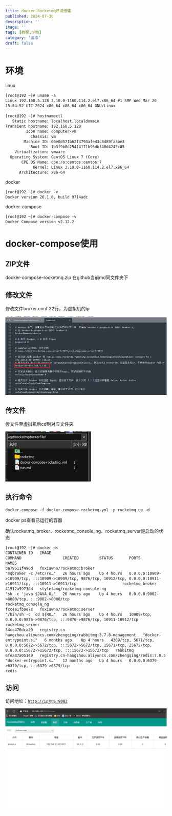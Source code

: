 ```yaml
---
title: docker-Rocketmq环境搭建
published: 2024-07-30
description: ''
image: ''
tags: [教程,环境]
category: '运维'
draft: false 
---
```


# 环境

linux

```
[root@192 ~]# uname -a
Linux 192.168.5.128 3.10.0-1160.114.2.el7.x86_64 #1 SMP Wed Mar 20 15:54:52 UTC 2024 x86_64 x86_64 x86_64 GNU/Linux

[root@192 ~]# hostnamectl
   Static hostname: localhost.localdomain
Transient hostname: 192.168.5.128
         Icon name: computer-vm
           Chassis: vm
        Machine ID: 60e0d571b62f4793afe43c8d89fa3be3
           Boot ID: 1b3f9b8d25414171b95dbf40d4245c05
    Virtualization: vmware
  Operating System: CentOS Linux 7 (Core)
       CPE OS Name: cpe:/o:centos:centos:7
            Kernel: Linux 3.10.0-1160.114.2.el7.x86_64
      Architecture: x86-64
```

docker

```
[root@192 ~]# docker -v
Docker version 26.1.0, build 9714adc
```

docker-compose

```
[root@192 ~]# docker-compose -v
Docker Compose version v2.12.2
```



# docker-compose使用

## ZIP文件

docker-compose-rocketmq.zip 在github当前md同文件夹下





## 修改文件

修改文件broker.conf 32行，为虚拟机的ip

![image-20240730170955696](image-20240730170955696.png)





## 传文件

传文件至虚拟机后cd到对应文件夹

![image-20240730171223435](image-20240730171223435.png)





## 执行命令

```
docker-compose -f docker-compose-rocketmq.yml -p rocketmq up -d
```





docker ps查看已运行的容器

确认rocketmq_broker、rocketmq_console_ng、rocketmq_server是启动的状态

```
[root@192 ~]# docker ps
CONTAINER ID   IMAGE                                                                   COMMAND                  CREATED         STATUS       PORTS                                                                                                                                NAMES
ba79611f496d   foxiswho/rocketmq:broker                                                "mqbroker -c /etc/ro…"   26 hours ago    Up 4 hours   0.0.0.0:10909->10909/tcp, :::10909->10909/tcp, 9876/tcp, 10912/tcp, 0.0.0.0:10911->10911/tcp, :::10911->10911/tcp                    rocketmq_broker
41912a59730d   styletang/rocketmq-console-ng                                           "sh -c 'java $JAVA_O…"   26 hours ago    Up 4 hours   0.0.0.0:9002->8080/tcp, :::9002->8080/tcp                                                                                            rocketmq_console_ng
fccea1fbae7c   foxiswho/rocketmq:server                                                "/bin/sh -c 'cd ${RO…"   26 hours ago    Up 4 hours   10909/tcp, 0.0.0.0:9876->9876/tcp, :::9876->9876/tcp, 10911-10912/tcp                                                                rocketmq_server
34cc476dca29   registry.cn-hangzhou.aliyuncs.com/zhengqing/rabbitmq:3.7.8-management   "docker-entrypoint.s…"   6 months ago    Up 4 hours   4369/tcp, 5671/tcp, 0.0.0.0:5672->5672/tcp, :::5672->5672/tcp, 15671/tcp, 25672/tcp, 0.0.0.0:15672->15672/tcp, :::15672->15672/tcp   rabbitmq
6fea87a05149   registry.cn-hangzhou.aliyuncs.com/zhengqing/redis:7.0.5                 "docker-entrypoint.s…"   12 months ago   Up 4 hours   0.0.0.0:6379->6379/tcp, :::6379->6379/tcp                                                                                            redis

```





## 访问

访问地址：[`http://ip地址:9002`](http://www.zhengqingya.com:9002)

![image-20240730171715276](image-20240730171715276.png)
